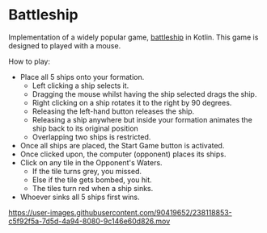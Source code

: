 # Battleship

Implementation of a widely popular game, [battleship](https://en.wikipedia.org/wiki/Battleship_(game)) in Kotlin. This game is designed to played with a mouse.

How to play:
* Place all 5 ships onto your formation.
  * Left clicking a ship selects it.
  * Dragging the mouse whilst having the ship selected drags the ship.
  * Right clicking on a ship rotates it to the right by 90 degrees. 
  * Releasing the left-hand button releases the ship.
  * Releasing a ship anywhere but inside your formation animates the ship back to its original position
  * Overlapping two ships is restricted.
* Once all ships are placed, the Start Game button is activated.
* Once clicked upon, the computer (opponent) places its ships.
* Click on any tile in the Opponent's Waters.
  * If the tile turns grey, you missed.
  * Else if the tile gets bombed, you hit.
  * The tiles turn red when a ship sinks.
* Whoever sinks all 5 ships first wins.

https://user-images.githubusercontent.com/90419652/238118853-c5f92f5a-7d5d-4a94-8080-9c146e60d826.mov
